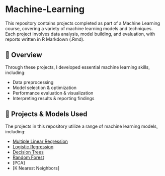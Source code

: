 # Machine-Learning

This repository contains projects completed as part of a Machine Learning course, covering a variety of machine learning models and techniques. Each project involves data analysis, model building, and evaluation, with reports written in R Markdown (.Rmd).

## 📌 Overview
Through these projects, I developed essential machine learning skills, including:
- Data preprocessing 
- Model selection & optimization
- Performance evaluation & visualization
- Interpreting results & reporting findings

## 📂 Projects & Models Used
The projects in this repository utilize a range of machine learning models, including:
- [Multiple Linear Regression](https://github.com/pweave5/Machine-Learning/tree/main/Concrete-Compressive-Strength-MLR)
- [Logistic Regression](https://github.com/pweave5/Machine-Learning/tree/main/Heart-Disease-Logistic-Regression)
- [Decision Trees](https://github.com/pweave5/Machine-Learning/tree/main/Spam-Detection-Decision-Tree)
- [Random Forest](https://github.com/pweave5/Machine-Learning/tree/main/Spam-Detection-Random-Forest)
- [PCA]
- [K Nearest Neighbors]
